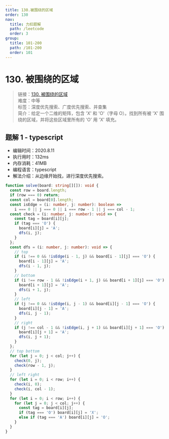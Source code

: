 ```yaml
---
title: 130.被围绕的区域
order: 130
nav:
  title: 力扣题解
  path: /leetcode
  order: 3
group:
  title: 101-200
  path: /101-200
  order: 101
---
```


# 130. 被围绕的区域

> 链接：[130. 被围绕的区域](https://leetcode-cn.com/problems/surrounded-regions/)  
> 难度：中等  
> 标签：深度优先搜索、广度优先搜索、并查集  
> 简介：给定一个二维的矩阵，包含 'X' 和 'O'（字母 O）。找到所有被 'X' 围绕的区域，并将这些区域里所有的 'O' 用 'X' 填充。

## 题解 1 - typescript

- 编辑时间：2020.8.11
- 执行用时：132ms
- 内存消耗：41MB
- 编程语言：typescript
- 解法介绍：从边缘开始找，进行深度优先搜索。

```typescript
function solve(board: string[][]): void {
  const row = board.length;
  if (row === 0) return;
  const col = board[0].length;
  const isEdge = (i: number, j: number): boolean =>
    i === 0 || j === 0 || i === row - 1 || j === col - 1;
  const check = (i: number, j: number): void => {
    const tag = board[i][j];
    if (tag === 'O') {
      board[i][j] = 'A';
      dfs(i, j);
    }
  };
  const dfs = (i: number, j: number): void => {
    // top
    if (i !== 0 && !isEdge(i - 1, j) && board[i - 1][j] === 'O') {
      board[i - 1][j] = 'A';
      dfs(i - 1, j);
    }
    // bottom
    if (i !== row - 1 && !isEdge(i + 1, j) && board[i + 1][j] === 'O') {
      board[i + 1][j] = 'A';
      dfs(i + 1, j);
    }
    // left
    if (j !== 0 && !isEdge(i, j - 1) && board[i][j - 1] === 'O') {
      board[i][j - 1] = 'A';
      dfs(i, j - 1);
    }
    // right
    if (j !== col - 1 && !isEdge(i, j + 1) && board[i][j + 1] === 'O') {
      board[i][j + 1] = 'A';
      dfs(i, j + 1);
    }
  };
  // top bottom
  for (let j = 0; j < col; j++) {
    check(0, j);
    check(row - 1, j);
  }
  // left right
  for (let i = 0; i < row; i++) {
    check(i, 0);
    check(i, col - 1);
  }
  for (let i = 0; i < row; i++) {
    for (let j = 0; j < col; j++) {
      const tag = board[i][j];
      if (tag === 'O') board[i][j] = 'X';
      else if (tag === 'A') board[i][j] = 'O';
    }
  }
}
```
